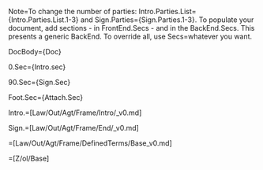 Note=To change the number of parties: Intro.Parties.List={Intro.Parties.List.1-3} and Sign.Parties={Sign.Parties.1-3}.  To populate your document, add sections - in FrontEnd.Secs - and in the BackEnd.Secs.  This presents a generic BackEnd.  To override all, use Secs=whatever you want.

DocBody={Doc}

0.Sec={Intro.sec}<br>

90.Sec={Sign.Sec}

Foot.Sec={Attach.Sec}

Intro.=[Law/Out/Agt/Frame/Intro/_v0.md]

Sign.=[Law/Out/Agt/Frame/End/_v0.md]

=[Law/Out/Agt/Frame/DefinedTerms/Base_v0.md]
  
=[Z/ol/Base]
